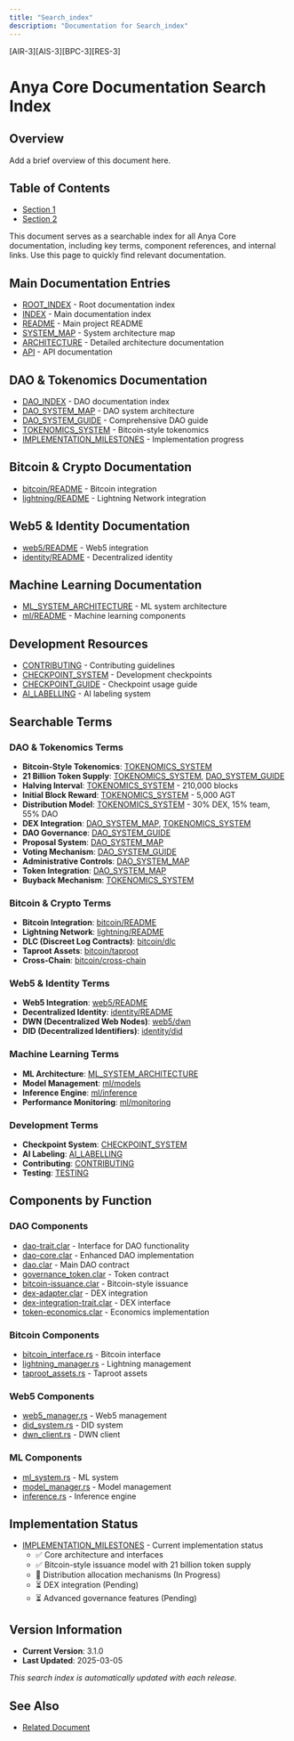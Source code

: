 ```yaml
---
title: "Search_index"
description: "Documentation for Search_index"
---
```


[AIR-3][AIS-3][BPC-3][RES-3]


<!-- markdownlint-disable MD013 line-length -->

# Anya Core Documentation Search Index

## Overview

Add a brief overview of this document here.

## Table of Contents

- [Section 1](#section-1)
- [Section 2](#section-2)


This document serves as a searchable index for all Anya Core documentation, including key terms, component references, and internal links. Use this page to quickly find relevant documentation.

## Main Documentation Entries

- [ROOT_INDEX](../ROOT_INDEX.md) - Root documentation index
- [INDEX](INDEX.md) - Main documentation index
- [README](../README.md) - Main project README
- [SYSTEM_MAP](SYSTEM_MAP.md) - System architecture map
- [ARCHITECTURE](ARCHITECTURE.md) - Detailed architecture documentation
- [API](API.md) - API documentation

## DAO & Tokenomics Documentation

- [DAO_INDEX](DAO_INDEX.md) - DAO documentation index
- [DAO_SYSTEM_MAP](DAO_SYSTEM_MAP.md) - DAO system architecture
- [DAO_SYSTEM_GUIDE](DAO_SYSTEM_GUIDE.md) - Comprehensive DAO guide
- [TOKENOMICS_SYSTEM](TOKENOMICS_SYSTEM.md) - Bitcoin-style tokenomics
- [IMPLEMENTATION_MILESTONES](IMPLEMENTATION_MILESTONES.md) - Implementation progress

## Bitcoin & Crypto Documentation

- [bitcoin/README](bitcoin/README.md) - Bitcoin integration
- [lightning/README](lightning/README.md) - Lightning Network integration

## Web5 & Identity Documentation

- [web5/README](web5/README.md) - Web5 integration
- [identity/README](identity/README.md) - Decentralized identity

## Machine Learning Documentation

- [ML_SYSTEM_ARCHITECTURE](ML_SYSTEM_ARCHITECTURE.md) - ML system architecture
- [ml/README](ml/README.md) - Machine learning components

## Development Resources

- [CONTRIBUTING](../CONTRIBUTING.md) - Contributing guidelines
- [CHECKPOINT_SYSTEM](CHECKPOINT_SYSTEM.md) - Development checkpoints
- [CHECKPOINT_GUIDE](CHECKPOINT_GUIDE.md) - Checkpoint usage guide
- [AI_LABELLING](../docs/standards/AI_LABELING.md) - AI labeling system

## Searchable Terms

### DAO & Tokenomics Terms

- **Bitcoin-Style Tokenomics**: [TOKENOMICS_SYSTEM](TOKENOMICS_SYSTEM.md)
- **21 Billion Token Supply**: [TOKENOMICS_SYSTEM](TOKENOMICS_SYSTEM.md), [DAO_SYSTEM_GUIDE](DAO_SYSTEM_GUIDE.md)
- **Halving Interval**: [TOKENOMICS_SYSTEM](TOKENOMICS_SYSTEM.md) - 210,000 blocks
- **Initial Block Reward**: [TOKENOMICS_SYSTEM](TOKENOMICS_SYSTEM.md) - 5,000 AGT
- **Distribution Model**: [TOKENOMICS_SYSTEM](TOKENOMICS_SYSTEM.md) - 30% DEX, 15% team, 55% DAO
- **DEX Integration**: [DAO_SYSTEM_MAP](DAO_SYSTEM_MAP.md), [TOKENOMICS_SYSTEM](TOKENOMICS_SYSTEM.md)
- **DAO Governance**: [DAO_SYSTEM_GUIDE](DAO_SYSTEM_GUIDE.md)
- **Proposal System**: [DAO_SYSTEM_MAP](DAO_SYSTEM_MAP.md)
- **Voting Mechanism**: [DAO_SYSTEM_GUIDE](DAO_SYSTEM_GUIDE.md)
- **Administrative Controls**: [DAO_SYSTEM_MAP](DAO_SYSTEM_MAP.md)
- **Token Integration**: [DAO_SYSTEM_MAP](DAO_SYSTEM_MAP.md)
- **Buyback Mechanism**: [TOKENOMICS_SYSTEM](TOKENOMICS_SYSTEM.md)

### Bitcoin & Crypto Terms

- **Bitcoin Integration**: [bitcoin/README](bitcoin/README.md)
- **Lightning Network**: [lightning/README](lightning/README.md)
- **DLC (Discreet Log Contracts)**: [bitcoin/dlc](bitcoin/dlc.md)
- **Taproot Assets**: [bitcoin/taproot](bitcoin/taproot.md)
- **Cross-Chain**: [bitcoin/cross-chain](bitcoin/cross-chain.md)

### Web5 & Identity Terms

- **Web5 Integration**: [web5/README](web5/README.md)
- **Decentralized Identity**: [identity/README](identity/README.md)
- **DWN (Decentralized Web Nodes)**: [web5/dwn](web5/dwn.md)
- **DID (Decentralized Identifiers)**: [identity/did](identity/did.md)

### Machine Learning Terms

- **ML Architecture**: [ML_SYSTEM_ARCHITECTURE](ML_SYSTEM_ARCHITECTURE.md)
- **Model Management**: [ml/models](ml/models.md)
- **Inference Engine**: [ml/inference](ml/inference.md)
- **Performance Monitoring**: [ml/monitoring](ml/monitoring.md)

### Development Terms

- **Checkpoint System**: [CHECKPOINT_SYSTEM](CHECKPOINT_SYSTEM.md)
- **AI Labeling**: [AI_LABELLING](../docs/standards/AI_LABELING.md)
- **Contributing**: [CONTRIBUTING](../CONTRIBUTING.md)
- **Testing**: [TESTING](TESTING.md)

## Components by Function

### DAO Components

- [dao-trait.clar](../dao/traits/dao-trait.clar) - Interface for DAO functionality
- [dao-core.clar](../dao/core/dao-core.clar) - Enhanced DAO implementation
- [dao.clar](../src/contracts/dao.clar) - Main DAO contract
- [governance_token.clar](../src/contracts/governance_token.clar) - Token contract
- [bitcoin-issuance.clar](../src/contracts/bitcoin-issuance.clar) - Bitcoin-style issuance
- [dex-adapter.clar](../src/contracts/dex-adapter.clar) - DEX integration
- [dex-integration-trait.clar](../dao/traits/dex-integration-trait.clar) - DEX interface
- [token-economics.clar](../dao/extensions/token-economics.clar) - Economics implementation

### Bitcoin Components

- [bitcoin_interface.rs](../src/bitcoin/interface.rs) - Bitcoin interface
- [lightning_manager.rs](../src/lightning/manager.rs) - Lightning management
- [taproot_assets.rs](../src/bitcoin/taproot/assets.rs) - Taproot assets

### Web5 Components

- [web5_manager.rs](../src/web5/manager.rs) - Web5 management
- [did_system.rs](../src/web5/identity/did.rs) - DID system
- [dwn_client.rs](../src/web5/dwn/client.rs) - DWN client

### ML Components

- [ml_system.rs](../src/ml/system.rs) - ML system
- [model_manager.rs](../src/ml/models/manager.rs) - Model management
- [inference.rs](../src/ml/inference/engine.rs) - Inference engine

## Implementation Status

- [IMPLEMENTATION_MILESTONES](IMPLEMENTATION_MILESTONES.md) - Current implementation status
  - ✅ Core architecture and interfaces
  - ✅ Bitcoin-style issuance model with 21 billion token supply
  - 🔄 Distribution allocation mechanisms (In Progress)
  - ⏳ DEX integration (Pending)
  - ⏳ Advanced governance features (Pending)

## Version Information

- **Current Version**: 3.1.0
- **Last Updated**: 2025-03-05

*This search index is automatically updated with each release.*

## See Also

- [Related Document](#related-document)

